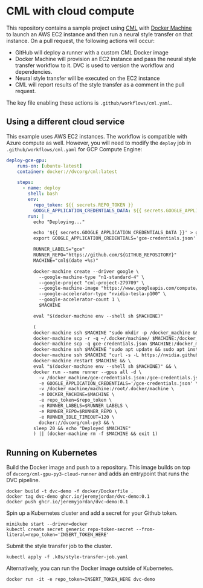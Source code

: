 # CML with cloud compute


This repository contains a sample project using [CML](https://github.com/iterative/cml) with [Docker Machine](https://docs.docker.com/machine/overview/) to launch an AWS EC2 instance and then run a neural style transfer on that instance. On a pull request, the following actions will occur:
- GitHub will deploy a runner with a custom CML Docker image
- Docker Machine will provision an EC2 instance and pass the neural style transfer workflow to it. DVC is used to version the workflow and dependencies. 
- Neural style transfer will be executed on the EC2 instance 
- CML will report results of the style transfer as a comment in the pull request. 

The key file enabling these actions is `.github/workflows/cml.yaml`.

## Using a different cloud service
This example uses AWS EC2 instances. The workflow is compatible with Azure compute as well. However, you will need to modify the `deploy` job in `.github/workflows/cml.yaml` for GCP Compute Engine:

```yaml
deploy-gce-gpu:
    runs-on: [ubuntu-latest]
    container: docker://dvcorg/cml:latest

    steps:
      - name: deploy
        shell: bash
        env:
          repo_token: ${{ secrets.REPO_TOKEN }} 
          GOOGLE_APPLICATION_CREDENTIALS_DATA: ${{ secrets.GOOGLE_APPLICATION_CREDENTIALS_DATA }}
        run: |
          echo "Deploying..."

          echo '${{ secrets.GOOGLE_APPLICATION_CREDENTIALS_DATA }}' > gce-credentials.json
          export GOOGLE_APPLICATION_CREDENTIALS='gce-credentials.json'

          RUNNER_LABELS="gce"
          RUNNER_REPO="https://github.com/${GITHUB_REPOSITORY}"
          MACHINE="cml$(date +%s)"

          docker-machine create --driver google \
            --google-machine-type "n1-standard-4" \
            --google-project "cml-project-279709" \
            --google-machine-image "https://www.googleapis.com/compute/v1/projects/ubuntu-os-cloud/global/images/family/ubuntu-1804-lts" \
            --google-accelerator-type "nvidia-tesla-p100" \
            --google-accelerator-count 1 \
            $MACHINE

          eval "$(docker-machine env --shell sh $MACHINE)"

          (
          docker-machine ssh $MACHINE "sudo mkdir -p /docker_machine && sudo chmod 777 /docker_machine" && \
          docker-machine scp -r -q ~/.docker/machine/ $MACHINE:/docker_machine && \
          docker-machine scp -q gce-credentials.json $MACHINE:/docker_machine/gce-credentials.json && \
          docker-machine ssh $MACHINE "sudo apt update && sudo apt install -y ubuntu-drivers-common && sudo ubuntu-drivers autoinstall" && \
          docker-machine ssh $MACHINE "curl -s -L https://nvidia.github.io/nvidia-docker/gpgkey | sudo apt-key add - && curl -s -L https://nvidia.github.io/nvidia-docker/ubuntu18.04/nvidia-docker.list | sudo tee /etc/apt/sources.list.d/nvidia-docker.list && sudo apt update && sudo apt install -y nvidia-container-toolkit && \
          docker-machine restart $MACHINE && \
          eval "$(docker-machine env --shell sh $MACHINE)" && \
          docker run --name runner --gpus all -d \
            -v /docker_machine/gce-credentials.json:/gce-credentials.json \
            -e GOOGLE_APPLICATION_CREDENTIALS='/gce-credentials.json' \
            -v /docker_machine/machine:/root/.docker/machine \
            -e DOCKER_MACHINE=$MACHINE \
            -e repo_token=$repo_token \
            -e RUNNER_LABELS=$RUNNER_LABELS \
            -e RUNNER_REPO=$RUNNER_REPO \
            -e RUNNER_IDLE_TIMEOUT=120 \
            docker://dvcorg/cml-py3 && \
          sleep 20 && echo "Deployed $MACHINE"
          ) || (docker-machine rm -f $MACHINE && exit 1)
```

## Running on Kubernetes

Build the Docker image and push to a repository. This image builds on top of `dvcorg/cml-gpu-py3-cloud-runner` and adds an entrypoint that runs the DVC pipeline.

```
docker build -t dvc-demo -f docker/Dockerfile .
docker tag dvc-demo ghcr.io/jeremyjordan/dvc-demo:0.1
docker push ghcr.io/jeremyjordan/dvc-demo:0.1
```

Spin up a Kubernetes cluster and add a secret for your Github token.

```
minikube start --driver=docker
kubectl create secret generic repo-token-secret --from-literal=repo_token='INSERT_TOKEN_HERE'
```

Submit the style transfer job to the cluster.

```
kubectl apply -f .k8s/style-transfer-job.yaml 
```

Alternatively, you can run the Docker image outside of Kubernetes.

```
docker run -it -e repo_token=INSERT_TOKEN_HERE dvc-demo
```
